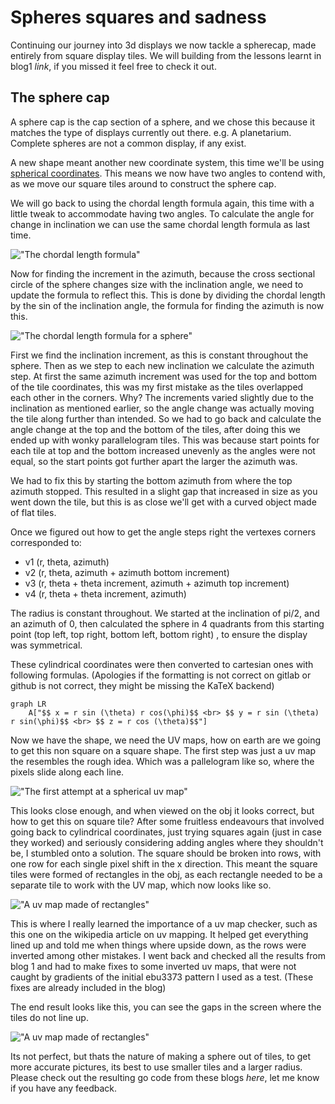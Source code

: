 # Spheres squares and sadness

Continuing our journey into 3d displays we now tackle a spherecap,
made entirely from square display tiles.
We will building from the lessons learnt in blog1 *link*,
if you missed it feel free to check it out.

## The sphere cap

A sphere cap is the cap section of a sphere, and we chose this because
it matches the type of displays currently out there. e.g. A planetarium.
Complete spheres are not a common display, if any exist.

A new shape meant another new coordinate system, this time we'll be using
[spherical coordinates][sc]. This means we now have two angles to contend
with, as we move our square tiles around to construct the sphere cap.

We will go back to using the chordal length formula again,
this time with a little tweak to accommodate having two angles.
To calculate the angle for change in inclination we can use the same
chordal length formula as last time.

!["The chordal length formula"][cl]

Now for finding the increment in the azimuth, because the cross sectional circle
of the sphere changes size with the inclination angle, we need to update the
formula to reflect this.
This is done by dividing the chordal length by the sin of the inclination angle,
the formula for finding the azimuth is now this.

!["The chordal length formula for a sphere"][cls]

First we find the inclination increment, as this is constant throughout the sphere.
Then as we step to each new inclination we calculate the azimuth step.
At first the same azimuth increment was used for the top and bottom of the tile coordinates,
this was my first mistake as the tiles overlapped each other in the corners.
Why? The increments varied slightly due to the inclination as mentioned earlier, so the
angle change was actually moving the tile along further than intended.
So we had to go back and calculate the angle change at the top and the bottom of the
tiles, after doing this we ended up with wonky parallelogram tiles.
This was because start points for each tile at top and the bottom increased unevenly as the
angles were not equal, so the start points got further apart the larger the azimuth was.

We had to fix this by starting the bottom azimuth from where the top azimuth stopped.
This resulted in a slight gap that increased in size as you went down the tile,
but this is as close we'll get with a curved object made of flat tiles.

Once we figured out how to get the angle steps right the
vertexes corners corresponded to:

- v1 (r, theta, azimuth)
- v2 (r, theta, azimuth + azimuth bottom increment)
- v3 (r, theta + theta increment, azimuth + azimuth top increment)
- v4 (r,  theta + theta increment, azimuth)

The radius is constant throughout. We started at the inclination of pi/2, and an azimuth of 0,
then calculated the sphere in 4 quadrants from this starting point (top left, top right, bottom left, bottom right)
, to ensure the display was symmetrical.

These cylindrical coordinates were then converted to cartesian ones with following formulas.
(Apologies if the formatting is not correct on gitlab or github is not correct, they
might be missing the KaTeX backend)

```mermaid
graph LR
    A["$$ x = r sin (\theta) r cos(\phi)$$ <br> $$ y = r sin (\theta) r sin(\phi)$$ <br> $$ z = r cos (\theta)$$"]
```

Now we have the shape, we need the UV maps, how on earth are we going to get
this non square on a square shape.
The first step was just a uv map the resembles the rough idea. Which was a pallelogram
like so, where the pixels slide along each line.

!["The first attempt at a spherical uv map"][suv1]

This looks close enough, and when viewed on the obj it looks correct, but how to get this
on square tile? After some fruitless endeavours that involved going back to
cylindrical coordinates, just trying squares again (just in case they worked) and
seriously considering adding angles where they shouldn't be, I stumbled onto a solution.
The square should be broken into rows, with one row for each single pixel shift in the x direction.
This meant the square tiles were formed of rectangles in the obj, as each rectangle needed
to be a separate tile to work with the UV map, which now looks like so.

!["A uv map made of rectangles"][suv2]

This is where I really learned the importance of a uv map checker, such as this one
on the wikipedia article on uv mapping.
It helped get everything lined up and told me when things where upside down,
as the rows were inverted among other mistakes.
I went back and checked all the results from blog 1 and
had to make fixes to some inverted uv maps, that were not caught by gradients of the initial
ebu3373 pattern I used as a test. (These fixes are already included in the blog)

The end result looks like this, you can see the gaps in the screen where the tiles do not line up.

!["A uv map made of rectangles"][sv1]

Its not perfect, but thats the nature of making a sphere out of tiles,
to get more accurate pictures, its best to use smaller tiles and a larger radius.
Please check out the resulting go code from these blogs *here*,
let me know if you have any feedback.

[sc]: https://en.wikipedia.org/wiki/Spherical_coordinate_system

[cl]: ./chordLength.svg
[cls]: ./chordLengthSphere.svg

[suv1]: ./spherefirst.jpg
[suv2]: ./sphereUV.jpg
[sv1]: ./sphereView.jpg